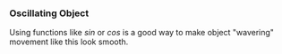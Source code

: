 ### Oscillating Object
Using functions like *sin* or *cos* is a good way to make object "wavering" movement like this look smooth.